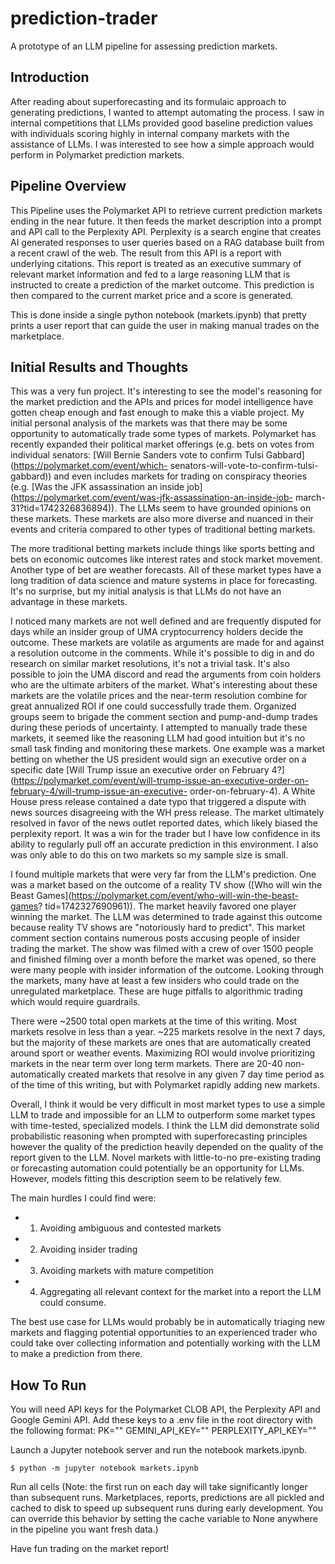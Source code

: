 # prediction-trader
A prototype of an LLM pipeline for assessing prediction markets.

## Introduction
After reading about superforecasting and its formulaic approach to generating predictions, I wanted to attempt 
automating the process. I saw in internal competitions that LLMs provided good baseline prediction values with 
individuals scoring highly in internal company markets with the assistance of LLMs. I was interested to see how 
a simple approach would perform in Polymarket prediction markets.

## Pipeline Overview
This Pipeline uses the Polymarket API to retrieve current prediction markets ending in the near future. It then 
feeds the market description into a prompt and API call to the Perplexity API. Perplexity is a search engine 
that creates AI generated responses to user queries based on a RAG database built from a recent crawl of the web. 
The result from this API is a report with underlying citations. This report is treated as an executive summary 
of relevant market information and fed to a large reasoning LLM that is instructed to create a prediction of 
the market outcome. This prediction is then compared to the current market price and a score is generated.

This is done inside a single python notebook (markets.ipynb) that pretty prints a user report that can guide 
the user in making manual trades on the marketplace.

## Initial Results and Thoughts
This was a very fun project. It's interesting to see the model's reasoning for the market prediction and the 
APIs and prices for model intelligence have gotten cheap enough and fast enough to make this a viable project. 
My initial personal analysis of the markets was that there may be some opportunity to automatically trade some 
types of markets. Polymarket has recently expanded their political market offerings (e.g. bets on votes from 
individual senators: [Will Bernie Sanders vote to confirm Tulsi Gabbard](https://polymarket.com/event/which-
senators-will-vote-to-confirm-tulsi-gabbard)) and even includes markets for trading on conspiracy theories 
(e.g. [Was the JFK assassination an inside job](https://polymarket.com/event/was-jfk-assassination-an-inside-job-
march-31?tid=1742326836894)). The LLMs seem to have grounded opinions on these markets. These markets are also 
more diverse and nuanced in their events and criteria compared to other types of traditional betting markets.

The more traditional betting markets include things like sports betting and bets on economic outcomes like 
interest rates and stock market movement. Another type of bet are weather forecasts. All of these market types 
have a long tradition of data science and mature systems in place for forecasting. It's no surprise, but my
initial analysis is that LLMs do not have an advantage in these markets.

I noticed many markets are not well defined and are frequently disputed for days while an insider group of UMA 
cryptocurrency holders decide the outcome. These markets are volatile as arguments are made for and against a 
resolution outcome in the comments. While it's possible to dig in and do research on similar market 
resolutions, it's not a trivial task. It's also possible to join the UMA discord and read the arguments from 
coin holders who are the ultimate arbiters of the market. What's interesting about these markets are the 
volatile prices and the near-term resolution combine for great annualized ROI if one could successfully trade 
them. Organized groups seem to brigade the comment section and pump-and-dump trades during these periods of 
uncertainty. I attempted to manually trade these markets, it seemed like the reasoning LLM had good intuition 
but it's no small task finding and monitoring these markets. One example was a market betting on whether the US 
president would sign an executive order on a specific date [Will Trump issue an executive order on February 4?]
(https://polymarket.com/event/will-trump-issue-an-executive-order-on-february-4/will-trump-issue-an-executive-
order-on-february-4). A White House press release contained a date typo that triggered a dispute with news 
sources disagreeing with the WH press release. The market ultimately resolved in favor of the news outlet 
reported dates, which likely biased the perplexity report. It was a win for the trader but I have low
confidence in its ability to regularly pull off an accurate prediction in this environment. I also was only
able to do this on two markets so my sample size is small.

I found multiple markets that were very far from the LLM's prediction. One was a market based on the outcome
of a reality TV show ([Who will win the Beast Games](https://polymarket.com/event/who-will-win-the-beast-games?
tid=1742327690961)). The market heavily favored one player winning the market. The LLM was determined to
trade against this outcome because reality TV shows are "notoriously hard to predict". This market comment
section contains numerous posts accusing people of insider trading the market. The show was filmed with
a crew of over 1500 people and finished filming over a month before the market was opened, so there were
many people with insider information of the outcome. Looking through the markets, many have at least a few
insiders who could trade on the unregulated marketplace. These are huge pitfalls to algorithmic trading which
would require guardrails.

There were ~2500 total open markets at the time of this writing. Most markets resolve in less than a year.
~225 markets resolve in the next 7 days, but the majority of these markets are ones that are automatically 
created around sport or weather events. Maximizing ROI would involve prioritizing markets in the near term over
long term markets. There are 20-40 non-automatically created markets that resolve in any given 7 day time
period as of the time of this writing, but with Polymarket rapidly adding new markets.

Overall, I think it would be very difficult in most market types to use a simple LLM to trade and impossible
for an LLM to outperform some market types with time-tested, specialized models. I think the LLM did
demonstrate solid probabilistic reasoning when prompted with superforecasting principles however the quality
of the prediction heavily depended on the quality of the report given to the LLM. Novel markets with
little-to-no pre-existing trading or forecasting automation could potentially be an opportunity for LLMs.
However, models fitting this description seem to be relatively few.

The main hurdles I could find were:
 * 1) Avoiding ambiguous and contested markets
 * 2) Avoiding insider trading
 * 3) Avoiding markets with mature competition
 * 4) Aggregating all relevant context for the market into a report the LLM could consume.
 
The best use case for LLMs would probably be in automatically triaging new markets and flagging potential 
opportunities to an experienced trader who could take over collecting information and potentially working with 
the LLM to make a prediction from there.

## How To Run
You will need API keys for the Polymarket CLOB API, the Perplexity API and Google Gemini API. Add these keys 
to a .env file in the root directory with the following format:
PK=""
GEMINI_API_KEY=""
PERPLEXITY_API_KEY=""

Launch a Jupyter notebook server and run the notebook markets.ipynb.
```
$ python -m jupyter notebook markets.ipynb 
```

Run all cells (Note: the first run on each day will take significantly longer than subsequent runs. 
Marketplaces, reports, predictions are all pickled and cached to disk to speed up subsequent runs during early 
development. You can override this behavior by setting the cache variable to None anywhere in the pipeline you 
want fresh data.)

Have fun trading on the market report!